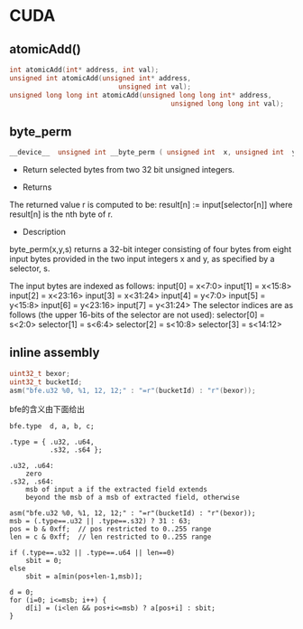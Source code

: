 # CUDA

<!-- toc -->

## atomicAdd()

```C
int atomicAdd(int* address, int val);
unsigned int atomicAdd(unsigned int* address,
                           unsigned int val);
unsigned long long int atomicAdd(unsigned long long int* address,
                                        unsigned long long int val);
```
## byte_perm

```C
__device__ ​ unsigned int __byte_perm ( unsigned int  x, unsigned int  y, unsigned int  s )
```

- Return selected bytes from two 32 bit unsigned integers.

- Returns

The returned value r is computed to be: result[n] := input[selector[n]] where result[n] is the nth byte of r.

- Description

byte_perm(x,y,s) returns a 32-bit integer consisting of four bytes from eight input bytes provided in the two input integers x and y, as specified by a selector, s.

The input bytes are indexed as follows: input[0] = x<7:0> input[1] = x<15:8> input[2] = x<23:16> input[3] = x<31:24> input[4] = y<7:0> input[5] = y<15:8> input[6] = y<23:16> input[7] = y<31:24> The selector indices are as follows (the upper 16-bits of the selector are not used): selector[0] = s<2:0> selector[1] = s<6:4> selector[2] = s<10:8> selector[3] = s<14:12>

## inline assembly

```C
uint32_t bexor;
uint32_t bucketId;
asm("bfe.u32 %0, %1, 12, 12;" : "=r"(bucketId) : "r"(bexor));
```

bfe的含义由下面给出

```
bfe.type  d, a, b, c;

.type = { .u32, .u64,
          .s32, .s64 };

.u32, .u64:
	zero
.s32, .s64:
	msb of input a if the extracted field extends 
	beyond the msb of a msb of extracted field, otherwise

asm("bfe.u32 %0, %1, 12, 12;" : "=r"(bucketId) : "r"(bexor));
msb = (.type==.u32 || .type==.s32) ? 31 : 63;
pos = b & 0xff;  // pos restricted to 0..255 range
len = c & 0xff;  // len restricted to 0..255 range

if (.type==.u32 || .type==.u64 || len==0)
    sbit = 0;
else
    sbit = a[min(pos+len-1,msb)];

d = 0;
for (i=0; i<=msb; i++) {
    d[i] = (i<len && pos+i<=msb) ? a[pos+i] : sbit;
}

```

